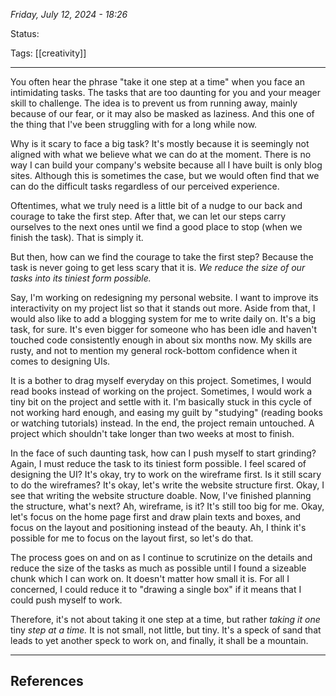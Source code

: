 
*Friday, July 12, 2024 - 18:26*

Status:

Tags: [[creativity]]

---

You often hear the phrase "take it one step at a time" when you face an intimidating tasks. The tasks that are too daunting for you and your meager skill to challenge. The idea is to prevent us from running away, mainly because of our fear, or it may also be masked as laziness. And this one of the thing that I've been struggling with for a long while now.

Why is it scary to face a big task? It's mostly because it is seemingly not aligned with what we believe what we can do at the moment. There is no way I can build your company's website because all I have built is only blog sites. Although this is sometimes the case, but we would often find that we can do the difficult tasks regardless of our perceived experience.

Oftentimes, what we truly need is a little bit of a nudge to our back and courage to take the first step. After that, we can let our steps carry ourselves to the next ones until we find a good place to stop (when we finish the task). That is simply it.

But then, how can we find the courage to take the first step? Because the task is never going to get less scary that it is. *We reduce the size of our tasks into its tiniest form possible.*

Say, I'm working on redesigning my personal website. I want to improve its interactivity on my project list so that it stands out more. Aside from that, I would also like to add a blogging system for me to write daily on. It's a big task, for sure. It's even bigger for someone who has been idle and haven't touched code consistently enough in about six months now. My skills are rusty, and not to mention my general rock-bottom confidence when it comes to designing UIs.

It is a bother to drag myself everyday on this project. Sometimes, I would read books instead of working on the project. Sometimes, I would work a tiny bit on the project and settle with it. I'm basically stuck in this cycle of not working hard enough, and easing my guilt by "studying" (reading books or watching tutorials) instead. In the end, the project remain untouched. A project which shouldn't take longer than two weeks at most to finish.

In the face of such daunting task, how can I push myself to start grinding? Again, I must reduce the task to its tiniest form possible. I feel scared of designing the UI? It's okay, try to work on the wireframe first. Is it still scary to do the wireframes? It's okay, let's write the website structure first. Okay, I see that writing the website structure doable. Now, I've finished planning the structure, what's next? Ah, wireframe, is it? It's still too big for me. Okay, let's focus on the home page first and draw plain texts and boxes, and focus on the layout and positioning instead of the beauty. Ah, I think it's possible for me to focus on the layout first, so let's do that.

The process goes on and on as I continue to scrutinize on the details and reduce the size of the tasks as much as possible until I found a sizeable chunk which I can work on. It doesn't matter how small it is. For all I concerned, I could reduce it to "drawing a single box" if it means that I could push myself to work.

Therefore, it's not about taking it one step at a time, but rather *taking it one* tiny *step at a time.* It is not small, not little, but tiny. It's a speck of sand that leads to yet another speck to work on, and finally, it shall be a mountain.

---
## References
